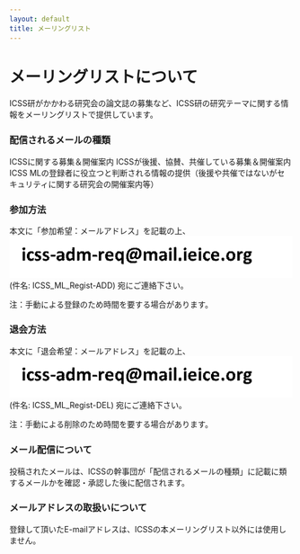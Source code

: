 ```yaml
---
layout: default
title: メーリングリスト
---
```


# メーリングリストについて

ICSS研がかかわる研究会の論文誌の募集など、ICSS研の研究テーマに関する情報をメーリングリストで提供しています。

### 配信されるメールの種類

ICSSに関する募集＆開催案内 ICSSが後援、協賛、共催している募集＆開催案内 ICSS MLの登録者に役立つと判断される情報の提供（後援や共催ではないがセキュリティに関する研究会の開催案内等）

### 参加方法

本文に「参加希望：メールアドレス」を記載の上、![幹事団](add.gif)(件名: ICSS_ML_Regist-ADD) 宛にご連絡下さい。

注：手動による登録のため時間を要する場合があります。

### 退会方法

本文に「退会希望：メールアドレス」を記載の上、![幹事団](add.gif)(件名: ICSS_ML_Regist-DEL) 宛にご連絡下さい。

注：手動による削除のため時間を要する場合があります。

### メール配信について
投稿されたメールは、ICSSの幹事団が「配信されるメールの種類」に記載に類するメールかを確認・承認した後に配信されます。

### メールアドレスの取扱いについて
登録して頂いたE-mailアドレスは、ICSSの本メーリングリスト以外には使用しません。
